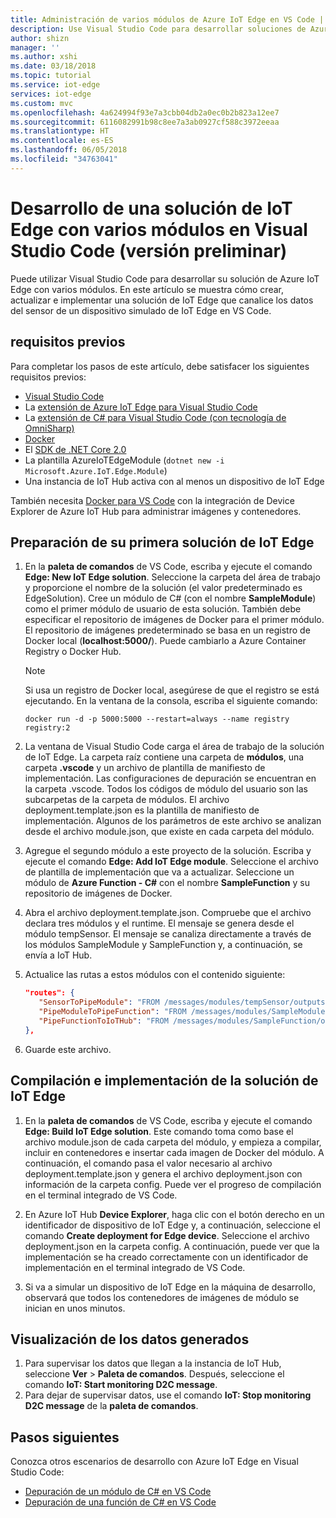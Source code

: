 ```yaml
---
title: Administración de varios módulos de Azure IoT Edge en VS Code | Microsoft Docs
description: Use Visual Studio Code para desarrollar soluciones de Azure IoT Edge que usan varios módulos.
author: shizn
manager: ''
ms.author: xshi
ms.date: 03/18/2018
ms.topic: tutorial
ms.service: iot-edge
services: iot-edge
ms.custom: mvc
ms.openlocfilehash: 4a624994f93e7a3cbb04db2a0ec0b2b823a12ee7
ms.sourcegitcommit: 6116082991b98c8ee7a3ab0927cf588c3972eeaa
ms.translationtype: HT
ms.contentlocale: es-ES
ms.lasthandoff: 06/05/2018
ms.locfileid: "34763041"
---
```

# <a name="develop-an-iot-edge-solution-with-multiple-modules-in-visual-studio-code-preview"></a>Desarrollo de una solución de IoT Edge con varios módulos en Visual Studio Code (versión preliminar)

Puede utilizar Visual Studio Code para desarrollar su solución de Azure IoT Edge con varios módulos. En este artículo se muestra cómo crear, actualizar e implementar una solución de IoT Edge que canalice los datos del sensor de un dispositivo simulado de IoT Edge en VS Code. 

## <a name="prerequisites"></a>requisitos previos

Para completar los pasos de este artículo, debe satisfacer los siguientes requisitos previos:

- [Visual Studio Code](https://code.visualstudio.com/)
- La [extensión de Azure IoT Edge para Visual Studio Code](https://marketplace.visualstudio.com/items?itemName=vsciot-vscode.azure-iot-edge)
- La [extensión de C# para Visual Studio Code (con tecnología de OmniSharp)](https://marketplace.visualstudio.com/items?itemName=ms-vscode.csharp)
- [Docker](https://docs.docker.com/engine/installation/)
- El [SDK de .NET Core 2.0](https://www.microsoft.com/net/core#windowscmd)
- La plantilla AzureIoTEdgeModule (`dotnet new -i Microsoft.Azure.IoT.Edge.Module`)
- Una instancia de IoT Hub activa con al menos un dispositivo de IoT Edge

También necesita [Docker para VS Code](https://marketplace.visualstudio.com/items?itemName=PeterJausovec.vscode-docker) con la integración de Device Explorer de Azure IoT Hub para administrar imágenes y contenedores.

## <a name="prepare-your-first-iot-edge-solution"></a>Preparación de su primera solución de IoT Edge

1. En la **paleta de comandos** de VS Code, escriba y ejecute el comando **Edge: New IoT Edge solution**. Seleccione la carpeta del área de trabajo y proporcione el nombre de la solución (el valor predeterminado es EdgeSolution). Cree un módulo de C# (con el nombre **SampleModule**) como el primer módulo de usuario de esta solución. También debe especificar el repositorio de imágenes de Docker para el primer módulo. El repositorio de imágenes predeterminado se basa en un registro de Docker local (**localhost:5000/<first module name>**). Puede cambiarlo a Azure Container Registry o Docker Hub.

   > [!NOTE]
   > Si usa un registro de Docker local, asegúrese de que el registro se está ejecutando. En la ventana de la consola, escriba el siguiente comando:
   > 
   > `docker run -d -p 5000:5000 --restart=always --name registry registry:2`

2. La ventana de Visual Studio Code carga el área de trabajo de la solución de IoT Edge. La carpeta raíz contiene una carpeta de **módulos**, una carpeta **.vscode** y un archivo de plantilla de manifiesto de implementación. Las configuraciones de depuración se encuentran en la carpeta .vscode. Todos los códigos de módulo del usuario son las subcarpetas de la carpeta de módulos. El archivo deployment.template.json es la plantilla de manifiesto de implementación. Algunos de los parámetros de este archivo se analizan desde el archivo module.json, que existe en cada carpeta del módulo.

3. Agregue el segundo módulo a este proyecto de la solución. Escriba y ejecute el comando **Edge: Add IoT Edge module**. Seleccione el archivo de plantilla de implementación que va a actualizar. Seleccione un módulo de **Azure Function - C#** con el nombre **SampleFunction** y su repositorio de imágenes de Docker.

4. Abra el archivo deployment.template.json. Compruebe que el archivo declara tres módulos y el runtime. El mensaje se genera desde el módulo tempSensor. El mensaje se canaliza directamente a través de los módulos SampleModule y SampleFunction y, a continuación, se envía a IoT Hub. 

5. Actualice las rutas a estos módulos con el contenido siguiente:

   ```json
   "routes": {
      "SensorToPipeModule": "FROM /messages/modules/tempSensor/outputs/temperatureOutput INTO BrokeredEndpoint(\"/modules/SampleModule/inputs/input1\")",
      "PipeModuleToPipeFunction": "FROM /messages/modules/SampleModule/outputs/output1 INTO BrokeredEndpoint(\"/modules/SampleFunction/inputs/input1\")",
      "PipeFunctionToIoTHub": "FROM /messages/modules/SampleFunction/outputs/output1 INTO $upstream"
   },
   ```

6. Guarde este archivo.

## <a name="build-and-deploy-your-iot-edge-solution"></a>Compilación e implementación de la solución de IoT Edge

1. En la **paleta de comandos** de VS Code, escriba y ejecute el comando **Edge: Build IoT Edge solution**. Este comando toma como base el archivo module.json de cada carpeta del módulo, y empieza a compilar, incluir en contenedores e insertar cada imagen de Docker del módulo. A continuación, el comando pasa el valor necesario al archivo deployment.template.json y genera el archivo deployment.json con información de la carpeta config. Puede ver el progreso de compilación en el terminal integrado de VS Code.

2. En Azure IoT Hub **Device Explorer**, haga clic con el botón derecho en un identificador de dispositivo de IoT Edge y, a continuación, seleccione el comando **Create deployment for Edge device**. Seleccione el archivo deployment.json en la carpeta config. A continuación, puede ver que la implementación se ha creado correctamente con un identificador de implementación en el terminal integrado de VS Code.

3. Si va a simular un dispositivo de IoT Edge en la máquina de desarrollo, observará que todos los contenedores de imágenes de módulo se inician en unos minutos.

## <a name="view-the-generated-data"></a>Visualización de los datos generados

1. Para supervisar los datos que llegan a la instancia de IoT Hub, seleccione **Ver** > **Paleta de comandos**. Después, seleccione el comando **IoT: Start monitoring D2C message**. 
2. Para dejar de supervisar datos, use el comando **IoT: Stop monitoring D2C message** de la **paleta de comandos**. 

## <a name="next-steps"></a>Pasos siguientes

Conozca otros escenarios de desarrollo con Azure IoT Edge en Visual Studio Code:

* [Depuración de un módulo de C# en VS Code](how-to-vscode-debug-csharp-module.md)
* [Depuración de una función de C# en VS Code](how-to-vscode-debug-azure-function.md)
